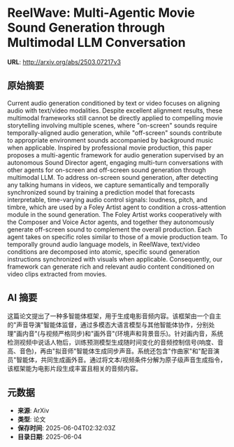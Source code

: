 # ReelWave: Multi-Agentic Movie Sound Generation through Multimodal LLM Conversation

**URL**: http://arxiv.org/abs/2503.07217v3

## 原始摘要

Current audio generation conditioned by text or video focuses on aligning
audio with text/video modalities. Despite excellent alignment results, these
multimodal frameworks still cannot be directly applied to compelling movie
storytelling involving multiple scenes, where "on-screen" sounds require
temporally-aligned audio generation, while "off-screen" sounds contribute to
appropriate environment sounds accompanied by background music when applicable.
Inspired by professional movie production, this paper proposes a multi-agentic
framework for audio generation supervised by an autonomous Sound Director
agent, engaging multi-turn conversations with other agents for on-screen and
off-screen sound generation through multimodal LLM. To address on-screen sound
generation, after detecting any talking humans in videos, we capture
semantically and temporally synchronized sound by training a prediction model
that forecasts interpretable, time-varying audio control signals: loudness,
pitch, and timbre, which are used by a Foley Artist agent to condition a
cross-attention module in the sound generation. The Foley Artist works
cooperatively with the Composer and Voice Actor agents, and together they
autonomously generate off-screen sound to complement the overall production.
Each agent takes on specific roles similar to those of a movie production team.
To temporally ground audio language models, in ReelWave, text/video conditions
are decomposed into atomic, specific sound generation instructions synchronized
with visuals when applicable. Consequently, our framework can generate rich and
relevant audio content conditioned on video clips extracted from movies.


## AI 摘要

这篇论文提出了一种多智能体框架，用于生成电影音频内容。该框架由一个自主的"声音导演"智能体监督，通过多模态大语言模型与其他智能体协作，分别处理"画内音"(与视频严格同步)和"画外音"(环境声和背景音乐)。针对画内音，系统检测视频中说话人物后，训练预测模型生成随时间变化的音频控制信号(响度、音高、音色)，再由"拟音师"智能体生成同步声音。系统还包含"作曲家"和"配音演员"智能体，共同生成画外音。通过将文本/视频条件分解为原子级声音生成指令，该框架能为电影片段生成丰富且相关的音频内容。

## 元数据

- **来源**: ArXiv
- **类型**: 论文
- **保存时间**: 2025-06-04T02:32:03Z
- **目录日期**: 2025-06-04
